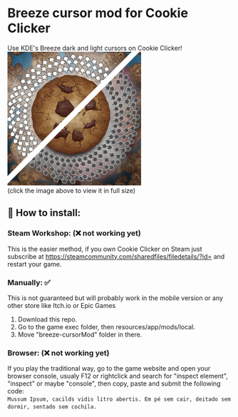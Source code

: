# Breeze cursor mod for Cookie Clicker  
Use KDE's Breeze dark and light cursors on Cookie Clicker!  
<a target="_blank" href="https://raw.githubusercontent.com/Coldsaga/cookie-clicker-breeze-cursor/main/preview.jpg">
<img width="300px" src="preview.jpg" alt="in-game preview"/>
</a>  
(click the image above to view it in full size)  
  
## 🍪 How to install:
  
### Steam Workshop: (❌ not working yet)
This is the easier method, if you own Cookie Clicker on Steam just subscribe at https://steamcommunity.com/sharedfiles/filedetails/?id= and restart your game.

### Manually: ✅
This is not guaranteed but will probably work in the mobile version or any other store like Itch.io or Epic Games
1. Download this repo.  
2. Go to the game exec folder, then resources/app/mods/local.
3. Move "breeze-cursorMod" folder in there.  

### Browser: (❌ not working yet)
If you play the traditional way, go to the game website and open your browser console, usualy F12 or rightclick and search for "inspect element", "inspect" or maybe  "console", then copy, paste and submit the following code:  
 `````Mussum Ipsum, cacilds vidis litro abertis. Em pé sem cair, deitado sem dormir, sentado sem cochila.`````
